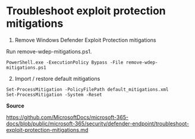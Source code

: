 # Troubleshoot exploit protection mitigations

1. Remove Windows Defender Exploit Protection mitigations

Run remove-wdep-mitigations.ps1.

```
PowerShell.exe -ExecutionPolicy Bypass -File remove-wdep-mitigations.ps1
```

2. Import / restore default mitigations

```
Set-ProcessMitigation -PolicyFilePath default_mitigations.xml
Set-ProcessMitigation -System -Reset
```

**Source**

https://github.com/MicrosoftDocs/microsoft-365-docs/blob/public/microsoft-365/security/defender-endpoint/troubleshoot-exploit-protection-mitigations.md